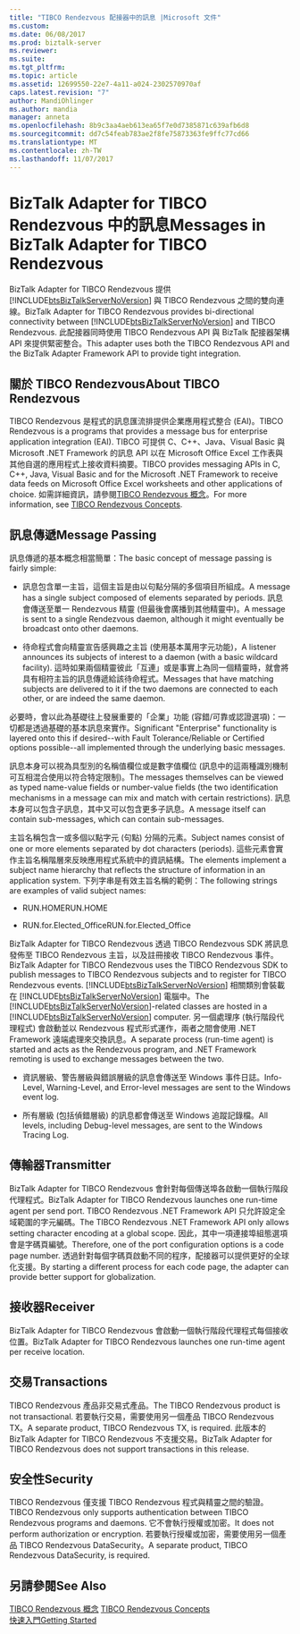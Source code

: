 ```yaml
---
title: "TIBCO Rendezvous 配接器中的訊息 |Microsoft 文件"
ms.custom: 
ms.date: 06/08/2017
ms.prod: biztalk-server
ms.reviewer: 
ms.suite: 
ms.tgt_pltfrm: 
ms.topic: article
ms.assetid: 12699550-22e7-4a11-a024-2302570970af
caps.latest.revision: "7"
author: MandiOhlinger
ms.author: mandia
manager: anneta
ms.openlocfilehash: 8b9c3aa4aeb613ea65f7e0d7385871c639afb6d8
ms.sourcegitcommit: dd7c54feab783ae2f8fe75873363fe9ffc77cd66
ms.translationtype: MT
ms.contentlocale: zh-TW
ms.lasthandoff: 11/07/2017
---
```

# <a name="messages-in-biztalk-adapter-for-tibco-rendezvous"></a><span data-ttu-id="d8b88-102">BizTalk Adapter for TIBCO Rendezvous 中的訊息</span><span class="sxs-lookup"><span data-stu-id="d8b88-102">Messages in BizTalk Adapter for TIBCO Rendezvous</span></span>
<span data-ttu-id="d8b88-103">BizTalk Adapter for TIBCO Rendezvous 提供 [!INCLUDE[btsBizTalkServerNoVersion](../includes/btsbiztalkservernoversion-md.md)] 與 TIBCO Rendezvous 之間的雙向連線。</span><span class="sxs-lookup"><span data-stu-id="d8b88-103">BizTalk Adapter for TIBCO Rendezvous provides bi-directional connectivity between [!INCLUDE[btsBizTalkServerNoVersion](../includes/btsbiztalkservernoversion-md.md)] and TIBCO Rendezvous.</span></span> <span data-ttu-id="d8b88-104">此配接器同時使用 TIBCO Rendezvous API 與 BizTalk 配接器架構 API 來提供緊密整合。</span><span class="sxs-lookup"><span data-stu-id="d8b88-104">This adapter uses both the TIBCO Rendezvous API and the BizTalk Adapter Framework API to provide tight integration.</span></span>  
  
## <a name="about-tibco-rendezvous"></a><span data-ttu-id="d8b88-105">關於 TIBCO Rendezvous</span><span class="sxs-lookup"><span data-stu-id="d8b88-105">About TIBCO Rendezvous</span></span>  
 <span data-ttu-id="d8b88-106">TIBCO Rendezvous 是程式的訊息匯流排提供企業應用程式整合 (EAI)。</span><span class="sxs-lookup"><span data-stu-id="d8b88-106">TIBCO Rendezvous is a programs that provides a message bus for enterprise application integration (EAI).</span></span> <span data-ttu-id="d8b88-107">TIBCO 可提供 C、C++、Java、Visual Basic 與 Microsoft .NET Framework 的訊息 API 以在 Microsoft Office Excel 工作表與其他自選的應用程式上接收資料摘要。</span><span class="sxs-lookup"><span data-stu-id="d8b88-107">TIBCO provides messaging APIs in C, C++, Java, Visual Basic and for the Microsoft .NET Framework to receive data feeds on Microsoft Office Excel worksheets and other applications of choice.</span></span> <span data-ttu-id="d8b88-108">如需詳細資訊，請參閱[TIBCO Rendezvous 概念](../core/tibco-rendezvous-concepts.md)。</span><span class="sxs-lookup"><span data-stu-id="d8b88-108">For more information, see [TIBCO Rendezvous Concepts](../core/tibco-rendezvous-concepts.md).</span></span>  
  
## <a name="message-passing"></a><span data-ttu-id="d8b88-109">訊息傳遞</span><span class="sxs-lookup"><span data-stu-id="d8b88-109">Message Passing</span></span>  
 <span data-ttu-id="d8b88-110">訊息傳遞的基本概念相當簡單：</span><span class="sxs-lookup"><span data-stu-id="d8b88-110">The basic concept of message passing is fairly simple:</span></span>  
  
-   <span data-ttu-id="d8b88-111">訊息包含單一主旨，這個主旨是由以句點分隔的多個項目所組成。</span><span class="sxs-lookup"><span data-stu-id="d8b88-111">A message has a single subject composed of elements separated by periods.</span></span> <span data-ttu-id="d8b88-112">訊息會傳送至單一 Rendezvous 精靈 (但最後會廣播到其他精靈中)。</span><span class="sxs-lookup"><span data-stu-id="d8b88-112">A message is sent to a single Rendezvous daemon, although it might eventually be broadcast onto other daemons.</span></span>  
  
-   <span data-ttu-id="d8b88-113">待命程式會向精靈宣告感興趣之主旨 (使用基本萬用字元功能)，</span><span class="sxs-lookup"><span data-stu-id="d8b88-113">A listener announces its subjects of interest to a daemon (with a basic wildcard facility).</span></span> <span data-ttu-id="d8b88-114">這時如果兩個精靈彼此「互連」或是事實上為同一個精靈時，就會將具有相符主旨的訊息傳遞給該待命程式。</span><span class="sxs-lookup"><span data-stu-id="d8b88-114">Messages that have matching subjects are delivered to it if the two daemons are connected to each other, or are indeed the same daemon.</span></span>  
  
 <span data-ttu-id="d8b88-115">必要時，會以此為基礎往上發展重要的「企業」功能 (容錯/可靠或認證選項)：一切都是透過基礎的基本訊息來實作。</span><span class="sxs-lookup"><span data-stu-id="d8b88-115">Significant "Enterprise" functionality is layered onto this if desired--with Fault Tolerance/Reliable or Certified options possible--all implemented through the underlying basic messages.</span></span>  
  
 <span data-ttu-id="d8b88-116">訊息本身可以視為具型別的名稱值欄位或是數字值欄位 (訊息中的這兩種識別機制可互相混合使用以符合特定限制)。</span><span class="sxs-lookup"><span data-stu-id="d8b88-116">The messages themselves can be viewed as typed name-value fields or number-value fields (the two identification mechanisms in a message can mix and match with certain restrictions).</span></span> <span data-ttu-id="d8b88-117">訊息本身可以包含子訊息，其中又可以包含更多子訊息。</span><span class="sxs-lookup"><span data-stu-id="d8b88-117">A message itself can contain sub-messages, which can contain sub-messages.</span></span>  
  
 <span data-ttu-id="d8b88-118">主旨名稱包含一或多個以點字元 (句點) 分隔的元素。</span><span class="sxs-lookup"><span data-stu-id="d8b88-118">Subject names consist of one or more elements separated by dot characters (periods).</span></span> <span data-ttu-id="d8b88-119">這些元素會實作主旨名稱階層來反映應用程式系統中的資訊結構。</span><span class="sxs-lookup"><span data-stu-id="d8b88-119">The elements implement a subject name hierarchy that reflects the structure of information in an application system.</span></span> <span data-ttu-id="d8b88-120">下列字串是有效主旨名稱的範例：</span><span class="sxs-lookup"><span data-stu-id="d8b88-120">The following strings are examples of valid subject names:</span></span>  
  
-   <span data-ttu-id="d8b88-121">RUN.HOME</span><span class="sxs-lookup"><span data-stu-id="d8b88-121">RUN.HOME</span></span>  
  
-   <span data-ttu-id="d8b88-122">RUN.for.Elected_Office</span><span class="sxs-lookup"><span data-stu-id="d8b88-122">RUN.for.Elected_Office</span></span>  
  
 <span data-ttu-id="d8b88-123">BizTalk Adapter for TIBCO Rendezvous 透過 TIBCO Rendezvous SDK 將訊息發佈至 TIBCO Rendezvous 主旨，以及註冊接收 TIBCO Rendezvous 事件。</span><span class="sxs-lookup"><span data-stu-id="d8b88-123">BizTalk Adapter for TIBCO Rendezvous uses the TIBCO Rendezvous SDK to publish messages to TIBCO Rendezvous subjects and to register for TIBCO Rendezvous events.</span></span> <span data-ttu-id="d8b88-124">[!INCLUDE[btsBizTalkServerNoVersion](../includes/btsbiztalkservernoversion-md.md)] 相關類別會裝載在 [!INCLUDE[btsBizTalkServerNoVersion](../includes/btsbiztalkservernoversion-md.md)] 電腦中。</span><span class="sxs-lookup"><span data-stu-id="d8b88-124">The [!INCLUDE[btsBizTalkServerNoVersion](../includes/btsbiztalkservernoversion-md.md)]-related classes are hosted in a [!INCLUDE[btsBizTalkServerNoVersion](../includes/btsbiztalkservernoversion-md.md)] computer.</span></span> <span data-ttu-id="d8b88-125">另一個處理序 (執行階段代理程式) 會啟動並以 Rendezvous 程式形式運作，兩者之間會使用 .NET Framework 遠端處理來交換訊息。</span><span class="sxs-lookup"><span data-stu-id="d8b88-125">A separate process (run-time agent) is started and acts as the Rendezvous program, and .NET Framework remoting is used to exchange messages between the two.</span></span>  
  
-   <span data-ttu-id="d8b88-126">資訊層級、警告層級與錯誤層級的訊息會傳送至 Windows 事件日誌。</span><span class="sxs-lookup"><span data-stu-id="d8b88-126">Info-Level, Warning-Level, and Error-level messages are sent to the Windows event log.</span></span>  
  
-   <span data-ttu-id="d8b88-127">所有層級 (包括偵錯層級) 的訊息都會傳送至 Windows 追蹤記錄檔。</span><span class="sxs-lookup"><span data-stu-id="d8b88-127">All levels, including Debug-level messages, are sent to the Windows Tracing Log.</span></span>  
  
## <a name="transmitter"></a><span data-ttu-id="d8b88-128">傳輸器</span><span class="sxs-lookup"><span data-stu-id="d8b88-128">Transmitter</span></span>  
 <span data-ttu-id="d8b88-129">BizTalk Adapter for TIBCO Rendezvous 會針對每個傳送埠各啟動一個執行階段代理程式。</span><span class="sxs-lookup"><span data-stu-id="d8b88-129">BizTalk Adapter for TIBCO Rendezvous launches one run-time agent per send port.</span></span> <span data-ttu-id="d8b88-130">TIBCO Rendezvous .NET Framework API 只允許設定全域範圍的字元編碼。</span><span class="sxs-lookup"><span data-stu-id="d8b88-130">The TIBCO Rendezvous .NET Framework API only allows setting character encoding at a global scope.</span></span> <span data-ttu-id="d8b88-131">因此，其中一項連接埠組態選項會是字碼頁編號。</span><span class="sxs-lookup"><span data-stu-id="d8b88-131">Therefore, one of the port configuration options is a code page number.</span></span> <span data-ttu-id="d8b88-132">透過針對每個字碼頁啟動不同的程序，配接器可以提供更好的全球化支援。</span><span class="sxs-lookup"><span data-stu-id="d8b88-132">By starting a different process for each code page, the adapter can provide better support for globalization.</span></span>  
  
## <a name="receiver"></a><span data-ttu-id="d8b88-133">接收器</span><span class="sxs-lookup"><span data-stu-id="d8b88-133">Receiver</span></span>  
 <span data-ttu-id="d8b88-134">BizTalk Adapter for TIBCO Rendezvous 會啟動一個執行階段代理程式每個接收位置。</span><span class="sxs-lookup"><span data-stu-id="d8b88-134">BizTalk Adapter for TIBCO Rendezvous launches one run-time agent per receive location.</span></span>  
  
## <a name="transactions"></a><span data-ttu-id="d8b88-135">交易</span><span class="sxs-lookup"><span data-stu-id="d8b88-135">Transactions</span></span>  
 <span data-ttu-id="d8b88-136">TIBCO Rendezvous 產品非交易式產品。</span><span class="sxs-lookup"><span data-stu-id="d8b88-136">The TIBCO Rendezvous product is not transactional.</span></span> <span data-ttu-id="d8b88-137">若要執行交易，需要使用另一個產品 TIBCO Rendezvous TX。</span><span class="sxs-lookup"><span data-stu-id="d8b88-137">A separate product, TIBCO Rendezvous TX, is required.</span></span> <span data-ttu-id="d8b88-138">此版本的 BizTalk Adapter for TIBCO Rendezvous 不支援交易。</span><span class="sxs-lookup"><span data-stu-id="d8b88-138">BizTalk Adapter for TIBCO Rendezvous does not support transactions in this release.</span></span>  
  
## <a name="security"></a><span data-ttu-id="d8b88-139">安全性</span><span class="sxs-lookup"><span data-stu-id="d8b88-139">Security</span></span>  
 <span data-ttu-id="d8b88-140">TIBCO Rendezvous 僅支援 TIBCO Rendezvous 程式與精靈之間的驗證。</span><span class="sxs-lookup"><span data-stu-id="d8b88-140">TIBCO Rendezvous only supports authentication between TIBCO Rendezvous programs and daemons.</span></span> <span data-ttu-id="d8b88-141">它不會執行授權或加密。</span><span class="sxs-lookup"><span data-stu-id="d8b88-141">It does not perform authorization or encryption.</span></span> <span data-ttu-id="d8b88-142">若要執行授權或加密，需要使用另一個產品 TIBCO Rendezvous DataSecurity。</span><span class="sxs-lookup"><span data-stu-id="d8b88-142">A separate product, TIBCO Rendezvous DataSecurity, is required.</span></span>  
  
## <a name="see-also"></a><span data-ttu-id="d8b88-143">另請參閱</span><span class="sxs-lookup"><span data-stu-id="d8b88-143">See Also</span></span>  
 <span data-ttu-id="d8b88-144">[TIBCO Rendezvous 概念](../core/tibco-rendezvous-concepts.md) </span><span class="sxs-lookup"><span data-stu-id="d8b88-144">[TIBCO Rendezvous Concepts](../core/tibco-rendezvous-concepts.md) </span></span>  
 [<span data-ttu-id="d8b88-145">快速入門</span><span class="sxs-lookup"><span data-stu-id="d8b88-145">Getting Started</span></span>](../core/getting-started-with-biztalk-adapter-for-tibco-rendezvous.md)